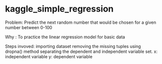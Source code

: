 # kaggle_simple_regression


Problem: Predict the next random number that would be chosen for a given number between 0-100

Why : To practice the linear regression model for basic data

Steps invoved:
 importing dataset
 removing the missing tuples using dropna() method
 separating the dependent and independent variable set.
 x: independent variable
 y: dependent variable
 
